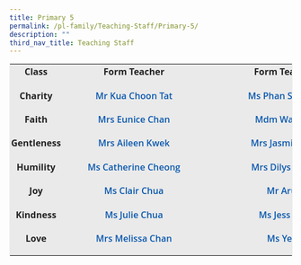 ```yaml
---
title: Primary 5
permalink: /pl-family/Teaching-Staff/Primary-5/
description: ""
third_nav_title: Teaching Staff
---
```

<table class="iveo_table ives_tab_1 ive_eobj_center" width="0" style="margin: auto; outline: 0px; padding: 0px; clear: both; border: 1px solid rgb(234, 234, 234); color: rgb(0, 0, 0); font-family: &quot;Open Sans&quot;, sans-serif; font-size: 16px; font-style: normal; font-variant-ligatures: normal; font-variant-caps: normal; font-weight: 400; letter-spacing: normal; orphans: 2; text-align: left; text-transform: none; white-space: normal; widows: 2; word-spacing: 0px; -webkit-text-stroke-width: 0px; background-color: rgb(255, 255, 255); text-decoration-thickness: initial; text-decoration-style: initial; text-decoration-color: initial;"><tbody class="" style="margin: 0px; outline: 0px; padding: 0px;"><tr class="" style="margin: 0px; outline: 0px; padding: 0px;"><td width="96" class="" style="margin: 0px; outline: 0px; padding: 2px; text-align: center; background-color: rgb(234, 234, 234); color: rgb(34, 34, 34);"><p class="" style="margin: 0px 0px 1em; outline: 0px; padding: 0px; line-height: 22.4px;"><b class="" style="margin: 0px; outline: 0px; padding: 0px;">Class</b></p></td><td width="252" nowrap="" class="" style="margin: 0px; outline: 0px; padding: 2px; text-align: center; background-color: rgb(234, 234, 234); color: rgb(34, 34, 34);"><p class="" style="margin: 0px 0px 1em; outline: 0px; padding: 0px; line-height: 22.4px;"><b class="" style="margin: 0px; outline: 0px; padding: 0px;">Form Teacher</b></p></td><td width="276" nowrap="" class="" style="margin: 0px; outline: 0px; padding: 2px; text-align: center; background-color: rgb(234, 234, 234); color: rgb(34, 34, 34);"><p class="" style="margin: 0px 0px 1em; outline: 0px; padding: 0px; line-height: 22.4px;"><b class="" style="margin: 0px; outline: 0px; padding: 0px;">Form Teacher</b></p></td></tr><tr class="" style="margin: 0px; outline: 0px; padding: 0px;"><td width="96" class="" style="margin: 0px; outline: 0px; padding: 2px; text-align: center; background-color: rgb(234, 234, 234); color: rgb(34, 34, 34);"><p class="" style="margin: 0px 0px 1em; outline: 0px; padding: 0px; line-height: 22.4px;"><b class="" style="margin: 0px; outline: 0px; padding: 0px;">Charity</b></p></td><td width="252" nowrap="" class="" style="margin: 0px; outline: 0px; padding: 2px; text-align: center; background-color: rgb(234, 234, 234); color: rgb(34, 34, 34);"><p class="" style="margin: 0px 0px 1em; outline: 0px; padding: 0px; line-height: 22.4px;"><span class="" style="margin: 0px; outline: 0px; padding: 0px;"><span class="" style="margin: 0px; outline: 0px; padding: 0px;"><a href="mailto:kua_choon_tat@moe.edu.sg" target="" style="margin: 0px; outline: 0px; padding: 0px; color: rgb(8, 87, 174); font-weight: 600; text-decoration: none;">Mr Kua Choon Tat</a></span></span></p></td><td width="276" nowrap="" class="" style="margin: 0px; outline: 0px; padding: 2px; text-align: center; background-color: rgb(234, 234, 234); color: rgb(34, 34, 34);"><p class="" style="margin: 0px 0px 1em; outline: 0px; padding: 0px; line-height: 22.4px;"><a href="mailto:phan_siu_ling@moe.edu.sg" target="" style="margin: 0px; outline: 0px; padding: 0px; color: rgb(8, 87, 174); font-weight: 600; text-decoration: none;">Ms Phan Siu Ling</a></p></td></tr><tr class="" style="margin: 0px; outline: 0px; padding: 0px;"><td width="96" class="" style="margin: 0px; outline: 0px; padding: 2px; text-align: center; background-color: rgb(234, 234, 234); color: rgb(34, 34, 34);"><p class="" style="margin: 0px 0px 1em; outline: 0px; padding: 0px; line-height: 22.4px;"><b class="" style="margin: 0px; outline: 0px; padding: 0px;">Faith</b></p></td><td width="252" nowrap="" class="" style="margin: 0px; outline: 0px; padding: 2px; text-align: center; background-color: rgb(234, 234, 234); color: rgb(34, 34, 34);"><p class="" style="margin: 0px 0px 1em; outline: 0px; padding: 0px; line-height: 22.4px;"><span class="" style="margin: 0px; outline: 0px; padding: 0px;"><a href="mailto:tan_baofen_eunice@moe.edu.sg" class="" target="" style="margin: 0px; outline: 0px; padding: 0px; color: rgb(8, 87, 174); font-weight: 600; text-decoration: none;"><span class="" style="margin: 0px; outline: 0px; padding: 0px;">Mrs Eunice Chan</span></a></span></p></td><td width="276" nowrap="" class="" style="margin: 0px; outline: 0px; padding: 2px; text-align: center; background-color: rgb(234, 234, 234); color: rgb(34, 34, 34);"><p class="" style="margin: 0px 0px 1em; outline: 0px; padding: 0px; line-height: 22.4px;"><span class="" style="margin: 0px; outline: 0px; padding: 0px;"><a href="mailto:noorul_wasima_annal_mohaideen@moe.edu.sg" target="" style="margin: 0px; outline: 0px; padding: 0px; color: rgb(8, 87, 174); font-weight: 600; text-decoration: none;">Mdm Wasima</a></span></p></td></tr><tr class="" style="margin: 0px; outline: 0px; padding: 0px;"><td width="96" class="" style="margin: 0px; outline: 0px; padding: 2px; text-align: center; background-color: rgb(234, 234, 234); color: rgb(34, 34, 34);"><p class="" style="margin: 0px 0px 1em; outline: 0px; padding: 0px; line-height: 22.4px;"><b class="" style="margin: 0px; outline: 0px; padding: 0px;">Gentleness</b></p></td><td width="252" nowrap="" class="" style="margin: 0px; outline: 0px; padding: 2px; text-align: center; background-color: rgb(234, 234, 234); color: rgb(34, 34, 34);"><p class="" style="margin: 0px 0px 1em; outline: 0px; padding: 0px; line-height: 22.4px;"><span class="" style="margin: 0px; outline: 0px; padding: 0px;"><a href="mailto:low_kah_eng_aileen@moe.edu.sg" class="" target="" style="margin: 0px; outline: 0px; padding: 0px; color: rgb(8, 87, 174); font-weight: 600; text-decoration: none;"><span class="" style="margin: 0px; outline: 0px; padding: 0px;">Mrs Aileen Kwek</span></a></span></p></td><td width="276" nowrap="" class="" style="margin: 0px; outline: 0px; padding: 2px; text-align: center; background-color: rgb(234, 234, 234); color: rgb(34, 34, 34);"><p class="" style="margin: 0px 0px 1em; outline: 0px; padding: 0px; line-height: 22.4px;"><a href="mailto:chua_yi_qian_jasmine@moe.edu.sg" class="" target="" style="margin: 0px; outline: 0px; padding: 0px; color: rgb(8, 87, 174); font-weight: 600; text-decoration: none;">Mrs Jasmine Ng</a><br style="margin: 0px; outline: 0px; padding: 0px;"></p></td></tr><tr class="" style="margin: 0px; outline: 0px; padding: 0px;"><td width="96" class="" style="margin: 0px; outline: 0px; padding: 2px; text-align: center; background-color: rgb(234, 234, 234); color: rgb(34, 34, 34);"><p class="" style="margin: 0px 0px 1em; outline: 0px; padding: 0px; line-height: 22.4px;"><b class="" style="margin: 0px; outline: 0px; padding: 0px;">Humility</b></p></td><td width="252" nowrap="" class="" style="margin: 0px; outline: 0px; padding: 2px; text-align: center; background-color: rgb(234, 234, 234); color: rgb(34, 34, 34);"><p class="" style="margin: 0px 0px 1em; outline: 0px; padding: 0px; line-height: 22.4px;"><span class="" style="margin: 0px; outline: 0px; padding: 0px;"><a href="mailto:catherine_cheong@moe.edu.sg" class="" target="" style="margin: 0px; outline: 0px; padding: 0px; color: rgb(8, 87, 174); font-weight: 600; text-decoration: none;"><span class="" style="margin: 0px; outline: 0px; padding: 0px;">Ms Catherine Cheong</span></a></span></p></td><td width="276" nowrap="" class="" style="margin: 0px; outline: 0px; padding: 2px; text-align: center; background-color: rgb(234, 234, 234); color: rgb(34, 34, 34);"><p class="" style="margin: 0px 0px 1em; outline: 0px; padding: 0px; line-height: 22.4px;"><span class="" style="margin: 0px; outline: 0px; padding: 0px;"><a href="mailto:dilys_jiang_sihui@moe.edu.sg" class="" target="" style="margin: 0px; outline: 0px; padding: 0px; color: rgb(8, 87, 174); font-weight: 600; text-decoration: none;"><span class="" style="margin: 0px; outline: 0px; padding: 0px;">Mrs Dilys Wong</span></a></span></p></td></tr><tr class="" style="margin: 0px; outline: 0px; padding: 0px;"><td width="96" class="" style="margin: 0px; outline: 0px; padding: 2px; text-align: center; background-color: rgb(234, 234, 234); color: rgb(34, 34, 34);"><p class="" style="margin: 0px 0px 1em; outline: 0px; padding: 0px; line-height: 22.4px;"><b class="" style="margin: 0px; outline: 0px; padding: 0px;">Joy</b></p></td><td width="252" nowrap="" class="" style="margin: 0px; outline: 0px; padding: 2px; text-align: center; background-color: rgb(234, 234, 234); color: rgb(34, 34, 34);"><p class="" style="margin: 0px 0px 1em; outline: 0px; padding: 0px; line-height: 22.4px;"><span class="" style="margin: 0px; outline: 0px; padding: 0px;"><a href="mailto:chua_ruo_bing_clair@moe.edu.sg" class="" target="" style="margin: 0px; outline: 0px; padding: 0px; color: rgb(8, 87, 174); font-weight: 600; text-decoration: none;"><span class="" style="margin: 0px; outline: 0px; padding: 0px;">Ms Clair Chua</span></a></span></p></td><td width="276" nowrap="" class="" style="margin: 0px; outline: 0px; padding: 2px; text-align: center; background-color: rgb(234, 234, 234); color: rgb(34, 34, 34);"><p class="" style="margin: 0px 0px 1em; outline: 0px; padding: 0px; line-height: 22.4px;"><span class="" style="margin: 0px; outline: 0px; padding: 0px;"><a href="mailto:rajikannu_arunmozhi@moe.edu.sg" class="" target="" style="margin: 0px; outline: 0px; padding: 0px; color: rgb(8, 87, 174); font-weight: 600; text-decoration: none;"><span class="" style="margin: 0px; outline: 0px; padding: 0px;">Mr Arun</span></a></span></p></td></tr><tr class="" style="margin: 0px; outline: 0px; padding: 0px;"><td width="96" class="" style="margin: 0px; outline: 0px; padding: 2px; text-align: center; background-color: rgb(234, 234, 234); color: rgb(34, 34, 34);"><p class="" style="margin: 0px 0px 1em; outline: 0px; padding: 0px; line-height: 22.4px;"><b class="" style="margin: 0px; outline: 0px; padding: 0px;">Kindness</b></p></td><td width="252" nowrap="" class="" style="margin: 0px; outline: 0px; padding: 2px; text-align: center; background-color: rgb(234, 234, 234); color: rgb(34, 34, 34);"><p class="" style="margin: 0px 0px 1em; outline: 0px; padding: 0px; line-height: 22.4px;"><span class="" style="margin: 0px; outline: 0px; padding: 0px;"><a href="mailto:%20chua_lee_eng_julie@schools.gov.sg" class="" target="" style="margin: 0px; outline: 0px; padding: 0px; color: rgb(8, 87, 174); font-weight: 600; text-decoration: none;"><span class="" style="margin: 0px; outline: 0px; padding: 0px;">Ms Julie Chua</span></a></span></p></td><td width="276" nowrap="" class="" style="margin: 0px; outline: 0px; padding: 2px; text-align: center; background-color: rgb(234, 234, 234); color: rgb(34, 34, 34);"><p class="" style="margin: 0px 0px 1em; outline: 0px; padding: 0px; line-height: 22.4px;"><span class="" style="margin: 0px; outline: 0px; padding: 0px;"><a href="mailto:hng_sze_hooi@moe.edu.sg" class="" target="" style="margin: 0px; outline: 0px; padding: 0px; color: rgb(8, 87, 174); font-weight: 600; text-decoration: none;"><span class="" style="margin: 0px; outline: 0px; padding: 0px;">Ms Jess Hng</span></a></span></p></td></tr><tr class="" style="margin: 0px; outline: 0px; padding: 0px;"><td width="96" class="" style="margin: 0px; outline: 0px; padding: 2px; text-align: center; background-color: rgb(234, 234, 234); color: rgb(34, 34, 34);"><p class="" style="margin: 0px 0px 1em; outline: 0px; padding: 0px; line-height: 22.4px;"><b class="" style="margin: 0px; outline: 0px; padding: 0px;">Love</b></p></td><td width="252" nowrap="" class="" style="margin: 0px; outline: 0px; padding: 2px; text-align: center; background-color: rgb(234, 234, 234); color: rgb(34, 34, 34);"><p class="" style="margin: 0px 0px 1em; outline: 0px; padding: 0px; line-height: 22.4px;"><span class="" style="margin: 0px; outline: 0px; padding: 0px;"><span class="" style="margin: 0px; outline: 0px; padding: 0px;"><a href="mailto:melissa_lee_pei-ju@moe.edu.sg" target="" style="margin: 0px; outline: 0px; padding: 0px; color: rgb(8, 87, 174); font-weight: 600; text-decoration: none;">Mrs Melissa Chan</a></span></span></p></td><td width="276" nowrap="" class="" style="margin: 0px; outline: 0px; padding: 2px; text-align: center; background-color: rgb(234, 234, 234); color: rgb(34, 34, 34);"><p class="" style="margin: 0px 0px 1em; outline: 0px; padding: 0px; line-height: 22.4px;"><span class="" style="margin: 0px; outline: 0px; padding: 0px;"><a href="mailto:ye_zi@moe.edu.sg" class="" target="" style="margin: 0px; outline: 0px; padding: 0px; color: rgb(8, 87, 174); font-weight: 600; text-decoration: none;"><span class="" style="margin: 0px; outline: 0px; padding: 0px;">Ms Ye Zi</span></a></span></p></td></tr></tbody></table>